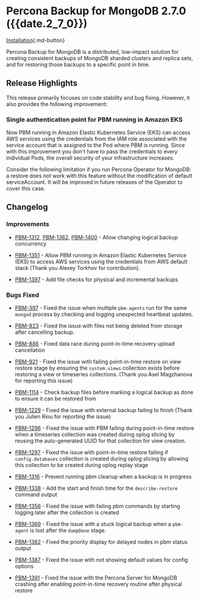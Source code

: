 # Percona Backup for MongoDB 2.7.0 ({{date.2_7_0}})

[Installation](../installation.md){.md-button}


Percona Backup for MongoDB is a distributed, low-impact solution for creating consistent backups of MongoDB sharded clusters and replica sets, and for restoring those backups to a specific point in time.

## Release Highlights

This release primarily focuses on code stability and bug fixing. However, it also provides the following improvement:

### Single authentication point for PBM running in Amazon EKS

Now PBM running in Amazon Elastic Kubernetes Service (EKS) can access AWS services using the credentials from the IAM role associated with the service account that is assigned to the Pod where PBM is running. Since with this improvement you don't have to pass the credentials to every individual Pods, the overall security of your infrastructure increases.

Consider the following limitation if you run Percona Operator for MongoDB: a restore does not work with this feature without the modification of default serviceAccount. It will be improved in future releases of the Operator to cover this case.


## Changelog

### Improvements

* [PBM-1312](https://perconadev.atlassian.net/browse/PBM-1312), [PBM-1362](https://perconadev.atlassian.net/browse/PBM-1362), [PBM-1400](https://perconadev.atlassian.net/browse/PBM-1400) - Allow changing logical backup concurrency 

* [PBM-1351](https://perconadev.atlassian.net/browse/PBM-1351) - Allow PBM running in Amazon Elastic Kubernetes Service (EKS) to access AWS services using the credentials from AWS default stack (Thank you Alexey Torkhov for contribution).

* [PBM-1397](https://perconadev.atlassian.net/browse/PBM-1397) - Add file checks for physical and incremental backups

### Bugs Fixed

* [PBM-397](https://perconadev.atlassian.net/browse/PBM-397) - Fixed the issue when multiple `pbm-agents` run for the same `mongod` process by checking and logging unexpected heartbeat updates. 

* [PBM-823](https://perconadev.atlassian.net/browse/PBM-823) - Fixed the issue with files not being deleted from storage after cancelling backup.

* [PBM-886](https://perconadev.atlassian.net/browse/PBM-886) - Fixed data race during point-in-time recovery upload cancellation

* [PBM-921](https://perconadev.atlassian.net/browse/PBM-921) - Fixed the issue with failing point-in-time restore on view restore stage by ensuring the `system.views` collection exists before restoring a view or timeseries collections. (Thank you Asel Magzhanova for reporting this issue)

* [PBM-1114](https://perconadev.atlassian.net/browse/PBM-1114) - Check backup files before marking a logical backup as done to ensure it can be restored from

* [PBM-1229](https://perconadev.atlassian.net/browse/PBM-1229) - Fixed the issue with external backup failing to finish (Thank you Julien Riou for reporting the issue)

* [PBM-1296](https://perconadev.atlassian.net/browse/PBM-1296) - Fixed the issue with PBM failing during point-in-time restore when a timeseries collection was created during oplog slicing by reusing the auto-generated UUID for that collection for view creation.

* [PBM-1297](https://perconadev.atlassian.net/browse/PBM-1297) - Fixed the issue with point-in-time restore failing if `config.databases` collection is created during oplog slicing by allowing this collection to be created during oplog replay stage

* [PBM-1316](https://perconadev.atlassian.net/browse/PBM-1316) - Prevent running pbm cleanup when a backup is in progress

* [PBM-1338](https://perconadev.atlassian.net/browse/PBM-1338) - Add the start and finish time for the `describe-restore` command output 

* [PBM-1356](https://perconadev.atlassian.net/browse/PBM-1356) - Fixed the issue with failing pbm commands by starting logging later after the collection is created

* [PBM-1369](https://perconadev.atlassian.net/browse/PBM-1369) - Fixed the issue with a stuck logical backup when a `pbm-agent` is lost after the `dumpDone` stage. 

* [PBM-1382](https://perconadev.atlassian.net/browse/PBM-1382) - Fixed the priority display for delayed nodes in pbm status output

* [PBM-1387](https://perconadev.atlassian.net/browse/PBM-1387) - Fixed the issue with not showing default values for config options 

* [PBM-1391](https://perconadev.atlassian.net/browse/PBM-1391) - Fixed the issue with the Percona Server for MongoDB crashing after enabling point-in-time recovery routine after physical restore





